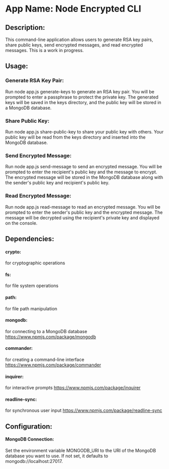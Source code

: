 # App Name: Node Encrypted CLI

## Description:

This command-line application allows users to generate RSA key pairs, share public keys, send encrypted messages, and read encrypted messages. This is a work in progress.

## Usage:

### Generate RSA Key Pair:

Run node app.js generate-keys to generate an RSA key pair. You will be prompted to enter a passphrase to protect the private key. The generated keys will be saved in the keys directory, and the public key will be stored in a MongoDB database.

### Share Public Key:

Run node app.js share-public-key to share your public key with others. Your public key will be read from the keys directory and inserted into the MongoDB database.

### Send Encrypted Message:

Run node app.js send-message to send an encrypted message. You will be prompted to enter the recipient's public key and the message to encrypt. The encrypted message will be stored in the MongoDB database along with the sender's public key and recipient's public key.

### Read Encrypted Message:

Run node app.js read-message to read an encrypted message. You will be prompted to enter the sender's public key and the encrypted message. The message will be decrypted using the recipient's private key and displayed on the console.

## Dependencies:

#### crypto:

for cryptographic operations

#### fs:

for file system operations

#### path:

for file path manipulation

#### mongodb:

for connecting to a MongoDB database
https://www.npmjs.com/package/mongodb

#### commander:

for creating a command-line interface
https://www.npmjs.com/package/commander

#### inquirer:

for interactive prompts
https://www.npmjs.com/package/inquirer

#### readline-sync:

for synchronous user input
https://www.npmjs.com/package/readline-sync

## Configuration:

#### MongoDB Connection:

Set the environment variable MONGODB_URI to the URI of the MongoDB database you want to use. If not set, it defaults to mongodb://localhost:27017.
